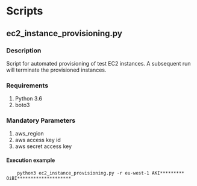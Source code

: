 # Scripts

## ec2_instance_provisioning.py

### Description
Script for automated provisioning of test EC2 instances.
A subsequent run will terminate the provisioned instances.

### Requirements
1. Python 3.6
2. boto3

### Mandatory Parameters
1. aws_region
2. aws access key id
3. aws secret access key

#### Execution example
```
    python3 ec2_instance_provisioning.py -r eu-west-1 AKI********* OiBI********************
```

